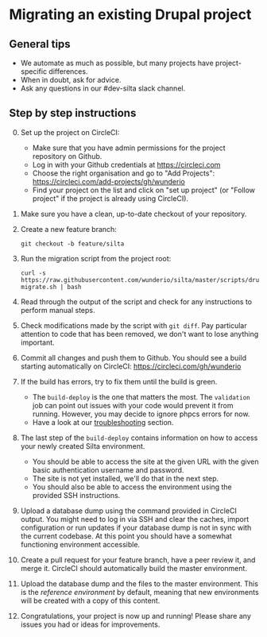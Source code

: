 # Migrating an existing Drupal project

## General tips
- We automate as much as possible, but many projects have project-specific differences.
- When in doubt, ask for advice.
- Ask any questions in our #dev-silta slack channel.

## Step by step instructions

0. Set up the project on CircleCI:
    - Make sure that you have admin permissions for the project repository on Github.
    - Log in with your Github credentials at https://circleci.com
    - Choose the right organisation and go to "Add Projects": https://circleci.com/add-projects/gh/wunderio
    - Find your project on the list and click on "set up project" (or "Follow project" if the project is already using CircleCI).

1. Make sure you have a clean, up-to-date checkout of your repository.

2. Create a new feature branch:
   ```
   git checkout -b feature/silta
   ```

3. Run the migration script from the project root:
    ```
    curl -s https://raw.githubusercontent.com/wunderio/silta/master/scripts/drupal-migrate.sh | bash
    ```

4. Read through the output of the script and check for any instructions to perform manual steps.

5. Check modifications made by the script with `git diff`. Pay particular attention to code that has been removed, we don't want to lose anything important.

6. Commit all changes and push them to Github. You should see a build starting automatically on CircleCI: https://circleci.com/gh/wunderio

7. If the build has errors, try to fix them until the build is green.
    - The `build-deploy` is the one that matters the most. The `validation` job can point out issues with your code would prevent it from running. However, you may decide to ignore phpcs errors for now.
    - Have a look at our [troubleshooting](troubleshooting.md) section.

8. The last step of the `build-deploy` contains information on how to access your newly created Silta environment.
    - You should be able to access the site at the given URL with the given basic authentication username and password.
    - The site is not yet installed, we'll do that in the next step.
    - You should also be able to access the environment using the provided SSH instructions.

9. Upload a database dump using the command provided in CircleCI output.
   You might need to log in via SSH and clear the caches, import configuration or run updates if your database dump is not in sync with the current codebase.
   At this point you should have a somewhat functioning environment accessible.

10. Create a pull request for your feature branch, have a peer review it, and merge it.
    CircleCI should automatically build the master environment.

11. Upload the database dump and the files to the master environment.
    This is the _reference environment_ by default, meaning that new environments
    will be created with a copy of this content.

12. Congratulations, your project is now up and running! Please share any issues you had or ideas for improvements.
